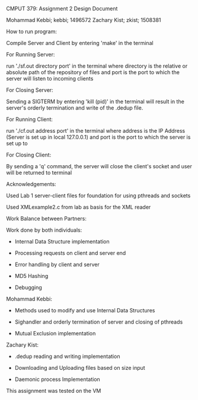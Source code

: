 CMPUT 379: Assignment 2 Design Document

Mohammad Kebbi; kebbi; 1496572 Zachary Kist; zkist; 1508381

How to run program: 

Compile Server and Client by entering 'make' in the terminal

For Running Server:

run './sf.out directory port' in the terminal where directory is the relative or absolute path of the repository of files and port is the port to which the server will listen to incoming clients

For Closing Server: 

Sending a SIGTERM by entering 'kill (pid)' in the terminal will result in the server's orderly termination and write of the .dedup file.

For Running Client: 

run './cf.out address port' in the terminal where address is the IP Address (Server is set up in local 127.0.0.1) and port is the port to which the server is set up to

For Closing Client: 

By sending a 'q' command, the server will close the client's socket and user will be returned to terminal

Acknowledgements: 

Used Lab 1 server-client files for foundation for using pthreads and sockets

Used XMLexample2.c from lab as basis for the XML reader

Work Balance between Partners:

Work done by both individuals:

- Internal Data Structure implementation

- Processing requests on client and server end

- Error handling by client and server

- MD5 Hashing

- Debugging

Mohammad Kebbi:

- Methods used to modify and use Internal Data Structures

- Sighandler and orderly termination of server and closing of pthreads

- Mutual Exclusion implementation


Zachary Kist:

 - .dedup reading and writing implementation

 - Downloading and Uploading files based on size input

 - Daemonic process Implementation


This assignment was tested on the VM
